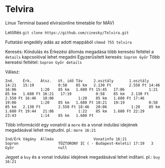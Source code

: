 # Telvira
Linux Terminal based elvira(online timetable for MÁV)

Letöltés `git clone https://github.com/cinesky/Telvira.git`

Futtatási engedély adás  az adott mappából `chmod 755 telvira`

Keresés: Kiindulás és Érkezési állomás megadása több keresési feltétel a `details` kapcsolóval lehet megadni
Egyzerűsített keresés: `Sopron Győr`
Több keresési feltétel: `Sopron Győr details`

Válasz:

`Ind.    Érk.    Átsz.   Ut. idő Táv     2.osztály       1.osztály
14:21   15:19           0:58    85 km   2.130 Ft        2.550 Ft
14:46   16:06           1:20    85 km   1.680 Ft
15:45   17:06           1:21    85 km   1.680 Ft
16:21   17:19           0:58    85 km   2.130 Ft        2.550 Ft
16:46   18:06           1:20    85 km   1.680 Ft
17:46   19:06           1:20    85 km   1.680 Ft
18:21   19:19           0:58    85 km   2.130 Ft        2.550 Ft
18:46   20:06           1:20    85 km   1.680 Ft
19:44   21:06           1:22    85 km   1.680 Ft
22:29   23:43           1:14    85 km   1.680 Ft`


Több információt egy vonatról a `more` és a vonat indulási idejének megadásával lehet megtudni. pl.: `more 16:21`


`Ind/Érk Vágány  Állmás                  Vonatinfo
16:21           Sopron                  TÛZTORONY IC ( - Budapest-Keleti)
17:19   3       Gyõr                    null`


Jegyet a `buy` és a vonat indulási idejének megadásával lehet indítani. pl.: `buy 16:21`
